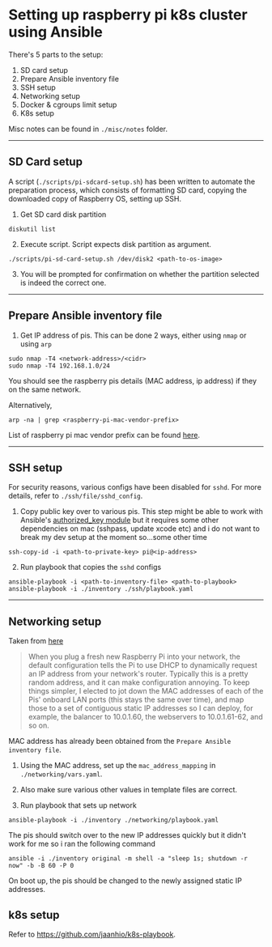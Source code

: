 # Setting up raspberry pi k8s cluster using Ansible

There's 5 parts to the setup:
1. SD card setup
2. Prepare Ansible inventory file
3. SSH setup
4. Networking setup
5. Docker & cgroups limit setup
5. K8s setup

Misc notes can be found in `./misc/notes` folder.

---
## SD Card setup
A script (`./scripts/pi-sdcard-setup.sh`) has been written to automate the preparation process, which consists of formatting SD card, copying the downloaded copy of Raspberry OS, setting up SSH.

1. Get SD card disk partition 
```
diskutil list
```
2. Execute script. Script expects disk partition as argument. 
```
./scripts/pi-sd-card-setup.sh /dev/disk2 <path-to-os-image>
```
3. You will be prompted for confirmation on whether the partition selected is indeed the correct one.

---
## Prepare Ansible inventory file
1. Get IP address of pis. This can be done 2 ways, either using `nmap` or using `arp`
```
sudo nmap -T4 <network-address>/<cidr>
sudo nmap -T4 192.168.1.0/24
```
You should see the raspberry pis details (MAC address, ip address) if they on the same network.

Alternatively,
```
arp -na | grep <raspberry-pi-mac-vendor-prefix>
```
List of raspberry pi mac vendor prefix can be found [here](https://udger.com/resources/mac-address-vendor-detail?name=raspberry_pi_foundation).

---
## SSH setup
For security reasons, various configs have been disabled for `sshd`. For more details, refer to `./ssh/file/sshd_config`.

1. Copy public key over to various pis. This step might be able to work with Ansible's [authorized_key module](https://docs.ansible.com/ansible/latest/collections/ansible/posix/authorized_key_module.html) but it requires some other dependencies on mac (sshpass, update xcode etc) and i do not want to break my dev setup at the moment so...some other time
```
ssh-copy-id -i <path-to-private-key> pi@<ip-address>
```
2. Run playbook that copies the `sshd` configs

```
ansible-playbook -i <path-to-inventory-file> <path-to-playbook>
ansible-playbook -i ./inventory ./ssh/playbook.yaml
```

---
## Networking setup

Taken from [here](https://github.com/geerlingguy/raspberry-pi-dramble/tree/master/setup/networking)
> When you plug a fresh new Raspberry Pi into your network, the default configuration tells the Pi to use DHCP to dynamically request an IP address from your network's router. Typically this is a pretty random address, and it can make configuration annoying.
To keep things simpler, I elected to jot down the MAC addresses of each of the Pis' onboard LAN ports (this stays the same over time), and map those to a set of contiguous static IP addresses so I can deploy, for example, the balancer to 10.0.1.60, the webservers to 10.0.1.61-62, and so on.

MAC address has already been obtained from the `Prepare Ansible inventory file`.

1. Using the MAC address, set up the `mac_address_mapping` in `./networking/vars.yaml`.

2. Also make sure various other values in template files are correct.
3. Run playbook that sets up network

```
ansible-playbook -i ./inventory ./networking/playbook.yaml
```
The pis should switch over to the new IP addresses quickly but it didn't work for me so i ran the following command
```
ansible -i ./inventory original -m shell -a "sleep 1s; shutdown -r now" -b -B 60 -P 0
```
On boot up, the pis should be changed to the newly assigned static IP addresses.

## k8s setup
Refer to https://github.com/jaanhio/k8s-playbook.
